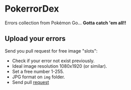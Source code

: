 # PokerrorDex

Errors collection from Pokémon Go... **Gotta catch 'em all!!**

## Upload your errors

Send you pull request for free image "slots":

* Check if your error not exist previously.
* Ideal image resolution 1080x1920 (or similar).
* Set a free number 1-255.
* JPG format on `img` folder.
* Send pull [request](https://github.com/ManzDev/pokerrordex/pulls)
